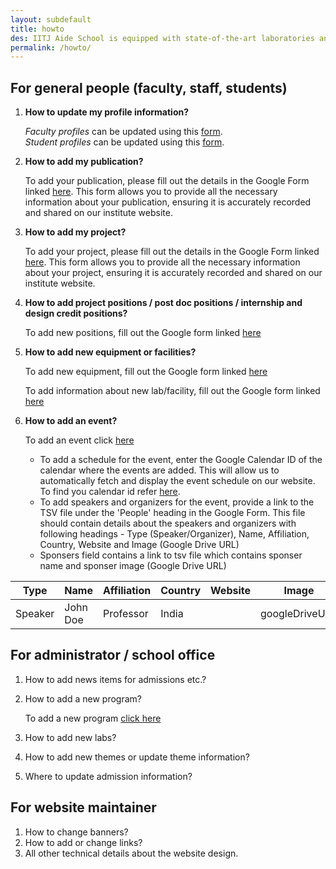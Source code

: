 ```yaml
---
layout: subdefault
title: howto
des: IITJ Aide School is equipped with state-of-the-art laboratories and facilities to support cutting-edge research and innovation across various disciplines. Here are some of our key labs and facilities.
permalink: /howto/
---
```


<section class="wrapper style5">
<div class="howto">
<div>

For general people (faculty, staff, students)
==============================================

1. **How to update my profile information?**

    *Faculty profiles* can be updated using this [form](https://forms.gle/r8JS6HuAcqTUbGZJA).   
    *Student profiles* can be updated using this [form](https://forms.gle/6eNd4ZGqqXJtEUj56).

2. **How to add my publication?**

    To add your publication, please fill out the details in the Google Form linked [here](https://docs.google.com/forms/d/e/1FAIpQLScUrZX0-snRJEzqoRI1AC5dM5bO48SbT3kr4JlalRxTUP51JQ/viewform). This form allows you to provide all the necessary information about your publication, ensuring it is accurately recorded and shared on our institute website. 

3. **How to add my project?**

    To add your project, please fill out the details in the Google Form linked [here](https://forms.gle/78dFUXTsKWnTKMrz7). This form allows you to provide all the necessary information about your project, ensuring it is accurately recorded and shared on our institute website. 

4. **How to add project positions / post doc positions / internship and design credit positions?**

    To add new positions, fill out the Google form linked [here](https://forms.gle/dJXzFXc2E4auJ4Jr5)

5. **How to add new equipment or facilities?**

    To add new equipment, fill out the Google form linked [here](https://forms.gle/Rkz3wNPcJSyFVDV47)

    To add information about new lab/facility, fill out the Google form linked [here](https://forms.gle/Cv42ooD1xeXBLZjo9)
    
6. **How to add an event?** 

    To add an event click [here](https://forms.gle/Ab1dEaAsFMKJx37D7)

    * To add a schedule for the event, enter the Google Calendar ID of the calendar where the events are added. This will allow us to automatically fetch and display the event schedule on our website. To find you calendar id refer [here](https://docs.simplecalendar.io/find-google-calendar-id/).
    * To add speakers and organizers for the event, provide a link to the TSV file under the 'People' heading in the Google Form. This file should contain details about the speakers and organizers with following headings - Type (Speaker/Organizer), Name, Affiliation, Country, Website and Image (Google Drive URL)
    * Sponsers field contains a link to tsv file which contains sponser name and sponser image (Google Drive URL)

| Type | Name | Affiliation | Country | Website | Image | 
|------|------|-------------|---------|---------|-------|
|Speaker| John Doe | Professor | India |         | googleDriveURL|

    
    

For administrator / school office
=================================

1. How to add news items for admissions etc.?
2. How to add a new program?
    
    To add a new program [click here](https://forms.gle/5GrqozscLBXsecfk8)

3. How to add new labs?
4. How to add new themes or update theme information?
5. Where to update admission information?

For website maintainer
======================

1. How to change banners?
2. How to add or change links?
3. All other technical details about the website design.



</div>
</div>
</section>
